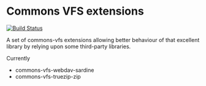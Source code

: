 Commons VFS extensions 
======================

[![Build Status](https://buildhive.cloudbees.com/job/Riduidel/job/commons-vfs-extensions/badge/icon)](https://buildhive.cloudbees.com/job/Riduidel/job/commons-vfs-extensions/)

A set of commons-vfs extensions allowing better behaviour of that excellent library by relying upon some third-party libraries.

Currently

* commons-vfs-webdav-sardine
* commons-vfs-truezip-zip